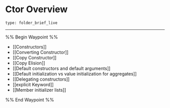 # Ctor Overview
 
```ccard
type: folder_brief_live
```
 
---

%% Begin Waypoint %%
- [[Constructors]]
- [[Converting Constructor]]
- [[Copy Constructor]]
- [[Copy Elision]]
- [[Default constructors and default arguments]]
- [[Default initialization vs value initialization for aggregates]]
- [[Delegating constructors]]
- [[explicit Keyword]]
- [[Member initializer lists]]

%% End Waypoint %%
